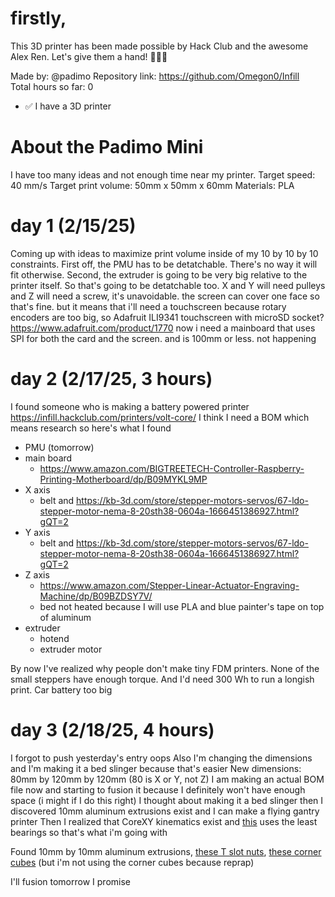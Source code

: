 # firstly,

This 3D printer has been made possible by Hack Club and the awesome Alex Ren. Let's give them a hand! 👏👏👏

Made by: @padimo
Repository link: https://github.com/Omegon0/Infill  
Total hours so far: 0

 - ✅  I have a 3D printer

# About the Padimo Mini
I have too many ideas and not enough time near my printer. 
Target speed: 40 mm/s
Target print volume: 50mm x 50mm x 60mm
Materials: PLA

# day 1 (2/15/25)
Coming up with ideas to maximize print volume inside of my 10 by 10 by 10 constraints.
First off, the PMU has to be detatchable. There's no way it will fit otherwise.
Second, the extruder is going to be very big relative to the printer itself. So that's going to be detatchable too. 
X and Y will need pulleys and Z will need a screw, it's unavoidable.
the screen can cover one face so that's fine. but it means that i'll need a touchscreen because rotary encoders are too big, so Adafruit ILI9341 touchscreen with microSD socket? 
https://www.adafruit.com/product/1770
now i need a mainboard that uses SPI for both the card and the screen. and is 100mm or less. not happening

# day 2 (2/17/25, 3 hours)
I found someone who is making a battery powered printer https://infill.hackclub.com/printers/volt-core/
I think I need a BOM which means research so here's what I found
- PMU (tomorrow)
- main board
	- https://www.amazon.com/BIGTREETECH-Controller-Raspberry-Printing-Motherboard/dp/B09MYKL9MP
- X axis
	- belt and https://kb-3d.com/store/stepper-motors-servos/67-ldo-stepper-motor-nema-8-20sth38-0604a-1666451386927.html?gQT=2
- Y axis
	- belt and https://kb-3d.com/store/stepper-motors-servos/67-ldo-stepper-motor-nema-8-20sth38-0604a-1666451386927.html?gQT=2
- Z axis
	- https://www.amazon.com/Stepper-Linear-Actuator-Engraving-Machine/dp/B09BZDSY7V/
	- bed not heated because I will use PLA and blue painter's tape on top of aluminum
- extruder
	- hotend
	- extruder motor

By now I've realized why people don't make tiny FDM printers. None of the small steppers have enough torque. 
And I'd need 300 Wh to run a longish print. Car battery too big

# day 3 (2/18/25, 4 hours)
I forgot to push yesterday's entry oops
Also I'm changing the dimensions and I'm making it a bed slinger because that's easier
New dimensions: 80mm by 120mm by 120mm (80 is X or Y, not Z)
I am making an actual BOM file now and starting to fusion it because I definitely won't have enough space (i might if I do this right)
I thought about making it a bed slinger then I discovered 10mm aluminum extrusions exist and I can make a flying gantry printer
Then I realized that CoreXY kinematics exist and [this](https://user-images.githubusercontent.com/44207097/47033555-7474f180-d175-11e8-912e-9c43061537b0.png) uses the least bearings so that's what i'm going with

Found 10mm by 10mm aluminum extrusions, [these T slot nuts](https://www.amazon.com/MakerBeam-pieces-T-slot-nuts-screws/dp/B016OJNLJ2), [these corner cubes](https://www.amazon.com/MakerBeam-Corner-Cube-Black-pcs/dp/B00OWGOMG6/) (but i'm not using the corner cubes because reprap)

I'll fusion tomorrow I promise
